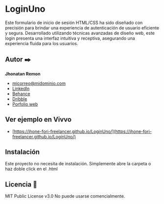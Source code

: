# LoginUno
Este formulario de inicio de sesión HTML/CSS ha sido diseñado con precisión para brindar una experiencia de autenticación de usuario eficiente y segura. Desarrollado utilizando técnicas avanzadas de diseño web, este login presenta una interfaz intuitiva y receptiva, asegurando una experiencia fluida para los usuarios.
## Autor ✒️
**Jhonatan Remon**

* [micorreo@midominio.com](jhony.fori@gmail.com)
* [LinkedIn](https://www.linkedin.com/in/jhonatanremon/)
* [Behance](https://www.behance.net/tu-url-de-behance)
* [Dribble](https://www.dribble.com/tu-url-de-dribble)
* [Porfolio web](https://tu-dominio.com/)
## Ver ejemplo en Vivvo 
- [https://jhone-fori-freelancer.github.io/LoginUno/](https://jhone-fori-freelancer.github.io/LoginUno/)

## Instalación 
Este proyecto no necesita de instalación. Simplemente abre la carpeta o haz doble click en el .html
  
## Licencia 📄
MIT Public License v3.0
No puede usarse comencialmente.
